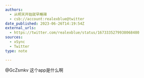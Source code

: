```yaml
---
authors:
  - 从明天开始就早睡辣
  - csb://account:realexblue@twitter
date_published: 2023-06-26T14:19:54Z
external_urls:
  - https://twitter.com/realexblue/status/1673335279938068480
sources:
  - xSync
  - Twitter
type: note

---
```


@GcZsmkv 这个app是什么啊